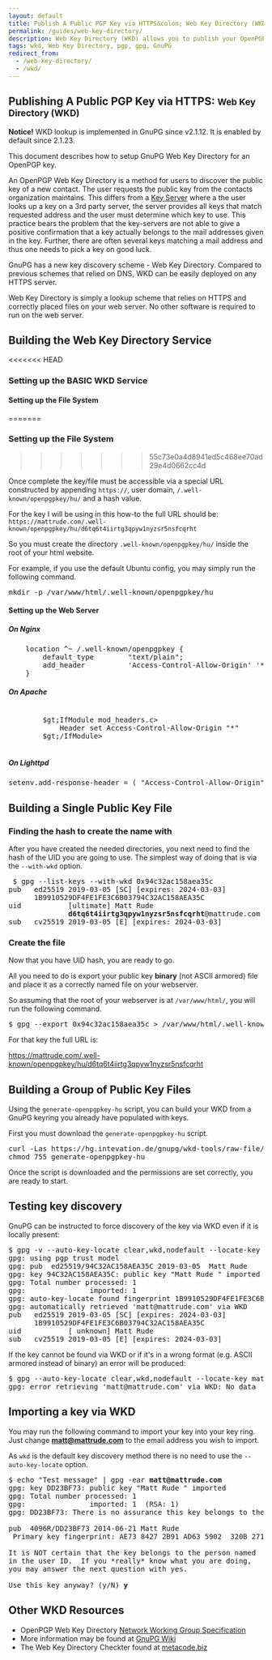 ```yaml
---
layout: default
title: Publish A Public PGP Key via HTTPS&colon; Web Key Directory (WKD)
permalink: /guides/web-key-directory/
description: Web Key Directory (WKD) allows you to publish your OpenPGP key on your HTTPS server
tags: wkd, Web Key Directory, pgp, gpg, GnuPG
redirect_from:
  - /web-key-directory/
  - /wkd/
---
```


## Publishing A Public PGP Key via HTTPS: <small>Web Key Directory (WKD)</small>

<div class="alert alert-warning">
  <strong>Notice!</strong>
  WKD lookup is implemented in GnuPG since v2.1.12. It is enabled by default since 2.1.23.
</div>

This document describes how to setup GnuPG Web Key Directory for an OpenPGP key.

An OpenPGP Web Key Directory is a method for users to discover the public key of a new contact.  The user requests the public key from the contacts organization maintains.  This differs from a [Key Server]() where a the user looks up a key on a 3rd party server, the server provides all keys that match requested address and the user must determine which key to use.  This practice bears the problem that the key-servers are not able to give a positive confirmation that a key actually belongs to the mail addresses given in the key.  Further, there are often several keys matching a mail address and thus one needs to pick a key on good luck.

GnuPG has a new key discovery scheme - Web Key Directory. Compared to previous schemes that relied on DNS, WKD can be easily deployed on any HTTPS server.

Web Key Directory is simply a lookup scheme that relies on HTTPS and correctly placed files on your web server.  No other software is required to run on the web server.

## Building the Web Key Directory Service

<<<<<<< HEAD
### Setting up the BASIC WKD Service

#### Setting up the File System
=======
### Setting up the File System
>>>>>>> 55c73e0a4d8941ed5c468ee70ad29e4d0662cc4d

Once complete the key/file must be accessible via a special URL constructed by appending `https://`, user domain, `/.well-known/openpgpkey/hu/` and a hash value.

For the key I will be using in this how-to the full URL should be: `https://mattrude.com/.well-known/openpgpkey/hu/d6tq6t4iirtg3qpyw1nyzsr5nsfcqrht`

So you must create the directory `.well-known/openpgpkey/hu/` inside the root of your html website.

For example, if you use the default Ubuntu config, you may simply run the following command.

<pre>mkdir -p /var/www/html/.well-known/openpgpkey/hu</pre>

#### Setting up the Web Server

##### On Nginx

<pre>
    location ^~ /.well-known/openpgpkey {
        default_type        "text/plain";
        add_header          'Access-Control-Allow-Origin' '*' always;
    }
</pre>

##### On Apache

<pre>
    <Directory "/.well-known/openpgpkey">
        $gt;IfModule mod_headers.c>
            Header set Access-Control-Allow-Origin "*"
        $gt;/IfModule>
    </Directory>
</pre>

##### On Lighttpd

<pre>setenv.add-response-header = ( "Access-Control-Allow-Origin" => "*" )</pre>

## Building a Single Public Key File

### Finding the hash to create the name with

After you have created the needed directories, you next need to find the hash of the UID you are going to use.  The simplest way of doing that is via the `--with-wkd` option.

<pre> $ gpg --list-keys --with-wkd 0x94c32ac158aea35c
pub   ed25519 2019-03-05 [SC] [expires: 2024-03-03]
      1B9910529DF4FE1FE3C6B03794C32AC158AEA35C
uid           [ultimate] Matt Rude <matt@mattrude.com>
              <strong>d6tq6t4iirtg3qpyw1nyzsr5nsfcqrht</strong>@mattrude.com
sub   cv25519 2019-03-05 [E] [expires: 2024-03-03]
</pre>

### Create the file

Now that you have UID hash, you are ready to go.

All you need to do is export your public key **binary** (not ASCII armored) file and place it as a correctly named file on your webserver.

So assuming that the root of your webserver is at `/var/www/html/`, you will run the following command.

<pre>$ gpg --export 0x94c32ac158aea35c > /var/www/html/.well-known/openpgpkey/hu/d6tq6t4iirtg3qpyw1nyzsr5nsfcqrht</pre>

For that key the full URL is:

https://mattrude.com/.well-known/openpgpkey/hu/d6tq6t4iirtg3qpyw1nyzsr5nsfcqrht

## Building a Group of Public Key Files

Using the `generate-openpgpkey-hu` script, you can build your WKD from a GnuPG keyring you already have populated with keys.

First you must download the `generate-openpgpkey-hu` script.
<pre>curl -Las https://hg.intevation.de/gnupg/wkd-tools/raw-file/default/generate-openpgpkey-hu -o generate-openpgpkey-hu
chmod 755 generate-openpgpkey-hu</pre>

Once the script is downloaded and the permissions are set correctly, you are ready to start.

## Testing key discovery

GnuPG can be instructed to force discovery of the key via WKD even if it is locally present:

<pre>$ gpg -v --auto-key-locate clear,wkd,nodefault --locate-key matt@mattrude.com
gpg: using pgp trust model
gpg: pub  ed25519/94C32AC158AEA35C 2019-03-05  Matt Rude <matt@mattrude.com>
gpg: key 94C32AC158AEA35C: public key "Matt Rude <matt@mattrude.com>" imported
gpg: Total number processed: 1
gpg:               imported: 1
gpg: auto-key-locate found fingerprint 1B9910529DF4FE1FE3C6B03794C32AC158AEA35C
gpg: <stront>automatically retrieved 'matt@mattrude.com' via WKD</strong>
pub   ed25519 2019-03-05 [SC] [expires: 2024-03-03]
      1B9910529DF4FE1FE3C6B03794C32AC158AEA35C
uid           [ unknown] Matt Rude <matt@mattrude.com>
sub   cv25519 2019-03-05 [E] [expires: 2024-03-03]
</pre>

If the key cannot be found via WKD or if it's in a wrong format (e.g. ASCII armored instead of binary) an error will be produced:

<pre>$ gpg --auto-key-locate clear,wkd,nodefault --locate-key matt@mattrude.com
gpg: error retrieving 'matt@mattrude.com' via WKD: No data
</pre>

## Importing a key via WKD

You may run the following command to import your key into your key ring. Just change **matt@mattrude.com** to the email address you wish to import.

As `wkd` is the default key discovery method there is no need to use the `--auto-key-locate` option.

<pre>$ echo "Test message" | gpg -ear <strong>matt@mattrude.com</strong>
gpg: key DD23BF73: public key "Matt Rude <matt@mattrude.com>" imported
gpg: Total number processed: 1
gpg:               imported: 1  (RSA: 1)
gpg: DD23BF73: There is no assurance this key belongs to the named user

pub  4096R/DD23BF73 2014-06-21 Matt Rude <matt@mattrude.com>
 Primary key fingerprint: AE73 8427 2B91 AD63 5902  320B 2714 3AFF DD23 BF73

It is NOT certain that the key belongs to the person named
in the user ID.  If you *really* know what you are doing,
you may answer the next question with yes.

Use this key anyway? (y/N) <strong>y</strong></pre>

## Other WKD Resources

* OpenPGP Web Key Directory [Network Working Group Specification](https://tools.ietf.org/html/draft-koch-openpgp-webkey-service)
* More information may be found at [GnuPG Wiki](https://wiki.gnupg.org/WKD)
* The Web Key Directory Checkter found at [metacode.biz](https://metacode.biz/openpgp/web-key-directory)
